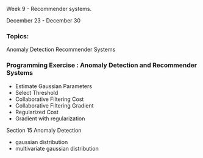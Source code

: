 Week 9 - Recommender systems.

December 23 - December 30
<!-------------------------------------------------------------->
### Topics:
Anomaly Detection
Recommender Systems
<!-------------------------------------------------------------->
### Programming Exercise : Anomaly Detection and Recommender Systems
- Estimate Gaussian Parameters	
- Select Threshold
- Collaborative Filtering Cost
- Collaborative Filtering Gradient	
- Regularized Cost	
- Gradient with regularization

<!-------------------------------------------------------------->
Section 15 Anomaly Detection
- gaussian distribution
- multivariate gaussian distribution
<!-------------------------------------------------------------->
